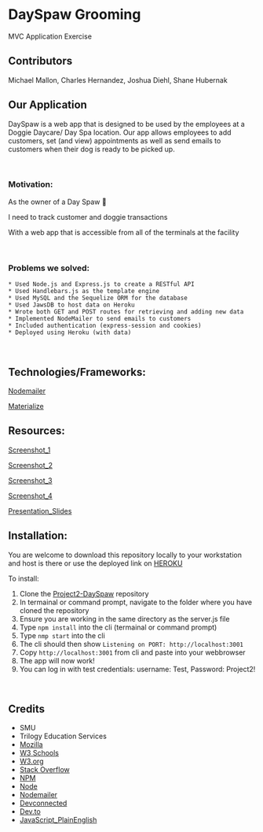 # DaySpaw Grooming

MVC Application Exercise

## Contributors

Michael Mallon, Charles Hernandez, Joshua Diehl, Shane Hubernak

## Our Application

DaySpaw is a web app that is designed to be used by the employees at a Doggie Daycare/ Day Spa location. Our app allows employees to add customers, set (and view) appointments as well as send emails to customers when their dog is ready to be picked up.

<br>

### Motivation:

As the owner of a Day Spaw :feet:

I need to track customer and doggie transactions

With a web app that is accessible from all of the terminals at the facility

<br>

### Problems we solved:

    * Used Node.js and Express.js to create a RESTful API
    * Used Handlebars.js as the template engine
    * Used MySQL and the Sequelize ORM for the database
    * Used JawsDB to host data on Heroku
    * Wrote both GET and POST routes for retrieving and adding new data
    * Implemented NodeMailer to send emails to customers
    * Included authentication (express-session and cookies)
    * Deployed using Heroku (with data)

<br>

## Technologies/Frameworks:

[Nodemailer](https://nodemailer.com/about/)

[Materialize](https://materializecss.com/)

## Resources:

[Screenshot_1](https://drive.google.com/file/d/1gQ70O-hr68xWD4xlFhI-mbbyxMcKfI37/view?usp=sharing)

[Screenshot_2](https://drive.google.com/file/d/17Sz0C-gaVtJiXFYs6rgH9mMUICNn3hhZ/view?usp=sharing)

[Screenshot_3](https://drive.google.com/file/d/1f4HHlZ90V7QUJ5NRrl88ZzHEWWNPUVSH/view?usp=sharing)

[Screenshot_4](https://drive.google.com/file/d/1f4HHlZ90V7QUJ5NRrl88ZzHEWWNPUVSH/view?usp=sharing)

[Presentation_Slides](https://docs.google.com/presentation/d/1zfSirQDj6_cZ5YlAOQq6LNF9nDbu5DkCAYn0bYC7gSI/edit#slide=id.gfc6202a923_0_0)

## Installation:

You are welcome to download this repository locally to your workstation and host is there or use the deployed link on [HEROKU](https://project2-dayspaw.herokuapp.com/)

To install:

1. Clone the [Project2-DaySpaw](https://github.com/MikeMallonIT/Project2-DaySpaw) repository
2. In termainal or command prompt, navigate to the folder where you have cloned the repository
3. Ensure you are working in the same directory as the server.js file
4. Type `npm install` into the cli (termainal or command prompt)
5. Type `nmp start` into the cli
6. The cli should then show `Listening on PORT: http://localhost:3001`
7. Copy `http://localhost:3001` from cli and paste into your webbrowser
8. The app will now work!
9. You can log in with test credentials: username: Test, Password: Project2!

<br />

## Credits

- SMU
- Trilogy Education Services
- [Mozilla](https://developer.mozilla.org)
- [W3 Schools](https://www.w3schools.com/)
- [W3.org](https://www.w3.org/)
- [Stack Overflow](https://stackoverflow.com)
- [NPM](https://www.npmjs.com/)
- [Node](https://nodejs.org/en/download/)
- [Nodemailer](https://nodemailer.com/about/)
- [Devconnected](https://devconnected.com/)
- [Dev.to](https://dev.to/)
- [JavaScript_PlainEnglish](https://javascript.plainenglish.io/)
